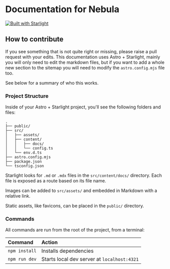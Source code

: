 # Documentation for Nebula

[![Built with Starlight](https://astro.badg.es/v2/built-with-starlight/tiny.svg)](https://starlight.astro.build)

## How to contribute

If you see something that is not quite right or missing, please raise a pull request with your edits. This documentation uses Astro + Starlight, mainly you will only need to edit the markdown files, but if you want to add a whole new section to the sitemap you will need to modify the `astro.config.mjs` file too.

See below for a summary of who this works.

### Project Structure

Inside of your Astro + Starlight project, you'll see the following folders and files:

```
.
├── public/
├── src/
│   ├── assets/
│   ├── content/
│   │   ├── docs/
│   │   └── config.ts
│   └── env.d.ts
├── astro.config.mjs
├── package.json
└── tsconfig.json
```

Starlight looks for `.md` or `.mdx` files in the `src/content/docs/` directory. Each file is exposed as a route based on its file name.

Images can be added to `src/assets/` and embedded in Markdown with a relative link.

Static assets, like favicons, can be placed in the `public/` directory.

### Commands

All commands are run from the root of the project, from a terminal:

| Command       | Action                                      |
| :------------ | :------------------------------------------ |
| `npm install` | Installs dependencies                       |
| `npm run dev` | Starts local dev server at `localhost:4321` |
